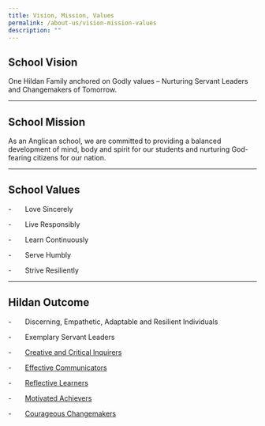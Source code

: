 ```yaml
---
title: Vision, Mission, Values
permalink: /about-us/vision-mission-values
description: ""
---
```

School Vision
-------------

One Hildan Family anchored on Godly values – Nurturing Servant Leaders and Changemakers of Tomorrow.  

  

---

School Mission
--------------

As an Anglican school, we are committed to providing a balanced development of mind, body and spirit for our students and nurturing God-fearing citizens for our nation.  


---

School Values
-------------

\-       Love Sincerely

\-       Live Responsibly

\-       Learn Continuously

\-       Serve Humbly

\-       Strive Resiliently


---

Hildan Outcome
--------------

\-       Discerning, Empathetic, Adaptable and Resilient Individuals

\-       Exemplary Servant Leaders

\-       <u>Creative and Critical Inquirers</u>

\-       <u>Effective Communicators</u>

\-       <u>Reflective Learners</u>

\-       <u>Motivated Achievers</u>

\-       <u>Courageous Changemakers</u>